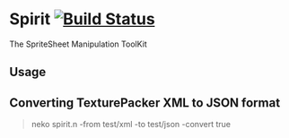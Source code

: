 Spirit [![Build Status](https://travis-ci.org/vpmedia/spirit.hx.png?branch=master)](https://travis-ci.org/vpmedia/spirit.hx)
======

The SpriteSheet Manipulation ToolKit

Usage
-----

## Converting TexturePacker XML to JSON format

> neko spirit.n -from test/xml -to test/json -convert true
